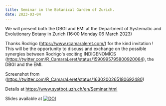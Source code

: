 ```yaml
---
title: Seminar in the Botanical Garden of Zurich.
date: 2023-03-04
---
```


We will present both the DBGI and EMI at the Department of Systematic and Evolutionary Botany in Zurich (16:00 Monday 06 March 2023)

<!--more-->

Thanks Rodrigo (https://www.rcamaraleret.com/) for the kind invitation !
This will be the opportunity to discuss and exchange on the possible synergies between Rodrigo's exciting INDIGENOMICS (https://twitter.com/R_CamaraLeret/status/1590995795800920064), the DBGI and the EMI.

Screenshot from (https://twitter.com/R_CamaraLeret/status/1630200265180692480)

Details at https://www.systbot.uzh.ch/en/Seminar.html


Slides available at <a href="https://doi.org/10.5281/zenodo.7701070"><img src="https://zenodo.org/badge/DOI/10.5281/zenodo.7701070.svg" alt="DOI"></a>
